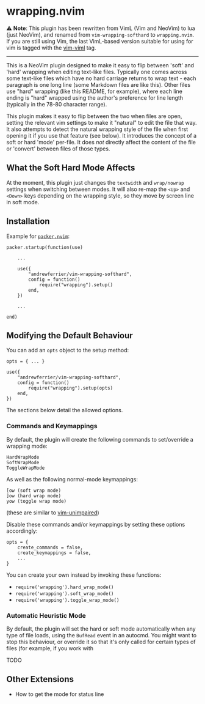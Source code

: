 # wrapping.nvim

⚠️  **Note**: This plugin has been rewritten from VimL  (Vim and NeoVim) to lua
(just NeoVim), and renamed from `vim-wrapping-softhard` to `wrapping.nvim`. If
you are still using Vim, the last VimL-based version suitable for using for vim
is tagged with the
[vim-viml](https://github.com/andrewferrier/vim-wrapping-softhard/releases/tag/vim-viml)
tag.

***

This is a NeoVim plugin designed to make it easy to flip between 'soft' and
'hard' wrapping when editing text-like files. Typically one comes across some
text-like files which have no hard carriage returns to wrap text - each
paragraph is one long line (some Markdown files are like this). Other files use
"hard" wrapping (like this README, for example), where each line ending is
"hard" wrapped using the author's preference for line length (typically in the
78-80 character range).

This plugin makes it easy to flip between the two when files are open,
setting the relevant vim settings to make it "natural" to edit the file that
way. It also attempts to detect the natural wrapping style of the file when
first opening it if you use that feature (see below). It introduces the concept
of a soft or hard 'mode' per-file. It does *not* directly affect the content of
the file or 'convert' between files of those types.

## What the Soft Hard Mode Affects

At the moment, this plugin just changes the `textwidth` and `wrap/nowrap`
settings when switching between modes. It will also re-map the `<Up>` and
`<Down>` keys depending on the wrapping style, so they move by screen line in
soft mode.

## Installation

Example for [`packer.nvim`](https://github.com/wbthomason/packer.nvim):

    packer.startup(function(use)

        ...

        use({
            "andrewferrier/vim-wrapping-softhard",
            config = function()
                require("wrapping").setup()
            end,
        })

        ...

    end)

## Modifying the Default Behaviour

You can add an `opts` object to the setup method:

    opts = { ... }

    use({
        "andrewferrier/vim-wrapping-softhard",
        config = function()
            require("wrapping").setup(opts)
        end,
    })

The sections below detail the allowed options.

### Commands and Keymappings

By default, the plugin will create the following commands to set/override a
wrapping mode:

    HardWrapMode
    SoftWrapMode
    ToggleWrapMode

As well as the following normal-mode keymappings:

    [ow (soft wrap mode)
    ]ow (hard wrap mode)
    yow (toggle wrap mode)

(these are similar to [vim-unimpaired](https://github.com/tpope/vim-unimpaired))

Disable these commands and/or keymappings by setting these options accordingly:

    opts = {
        create_commands = false,
        create_keymappings = false,
        ...
    }

You can create your own instead by invoking these functions:

*   `require('wrapping').hard_wrap_mode()`
*   `require('wrapping').soft_wrap_mode()`
*   `require('wrapping').toggle_wrap_mode()`

### Automatic Heuristic Mode

By default, the plugin will set the hard or soft mode automatically when any
type of file loads, using the `BufRead` event in an autocmd. You might want to
stop this behaviour, or override it so that it's only called for certain types
of files (for example, if you work with 

TODO

## Other Extensions

*   How to get the mode for status line
